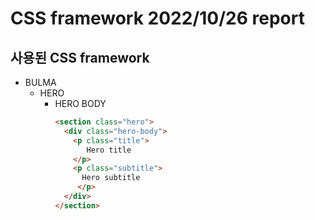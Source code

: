 # CSS framework 2022/10/26 report

## 사용된 CSS framework
* BULMA    
  * HERO    
    * HERO BODY    
      ```html  
      <section class="hero">
        <div class="hero-body">
          <p class="title">
             Hero title
          </p>
          <p class="subtitle">
            Hero subtitle
           </p>
        </div>
      </section>
      ```
